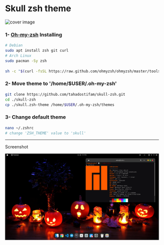 # Skull zsh theme

![cover image](https://tahadostifam.github.io/server/skull-zsh-cover.png)

### 1- [Oh-my-zsh](https://ohmyz.sh/) Installing
```bash
# Debian
sudo apt install zsh git curl
# Arch Linux
sudo pacman -Sy zsh

sh -c "$(curl -fsSL https://raw.github.com/ohmyzsh/ohmyzsh/master/tools/install.sh)"
```
### 2- Move theme to '/home/$USER/.oh-my-zsh'
```bash
git clone https://github.com/tahadostifam/skull-zsh.git
cd ./skull-zsh
cp ./skull.zsh-theme /home/$USER/.oh-my-zsh/themes
```
### 3- Change default theme
```bash
nano ~/.zshrc
# change 'ZSH_THEME' value to 'skull'
```

***
Screenshot

![skull zsh theme screenshot in manjaro-linux](https://github.com/tahadostifam/screenfetch/raw/main/desktop10.png)
